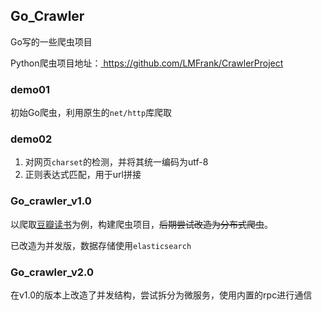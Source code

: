 ## Go_Crawler

Go写的一些爬虫项目

Python爬虫项目地址：[ https://github.com/LMFrank/CrawlerProject ]( https://github.com/LMFrank/CrawlerProject )

### demo01

初始Go爬虫，利用原生的`net/http`库爬取

### demo02

1. 对网页`charset`的检测，并将其统一编码为utf-8
2. 正则表达式匹配，用于url拼接

### Go_crawler_v1.0

以爬取[豆瓣读书]( https://book.douban.com/ )为例，构建爬虫项目，~~后期尝试改造为分布式爬虫~~。

已改造为并发版，数据存储使用`elasticsearch`

### Go_crawler_v2.0

在v1.0的版本上改造了并发结构，尝试拆分为微服务，使用内置的rpc进行通信



